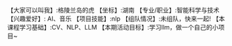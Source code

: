 【大家可以叫我】:格陵兰岛的虎
【坐标】:湖南
【专业/职业】:智能科学与技术
【兴趣爱好】: AI、音乐
【项目技能】:nlp
【组队情况】:未组队，快来一起!
【本课程学习基础】:CV、NLP、LLM
【本期活动目标】:学习llm，做一个自己的小项目~
